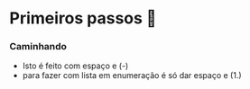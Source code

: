 # Primeiros passos :footprints:

### Caminhando

- Isto é feito com espaço e (-)
- para fazer com lista em enumeração é só dar espaço e (1.)



